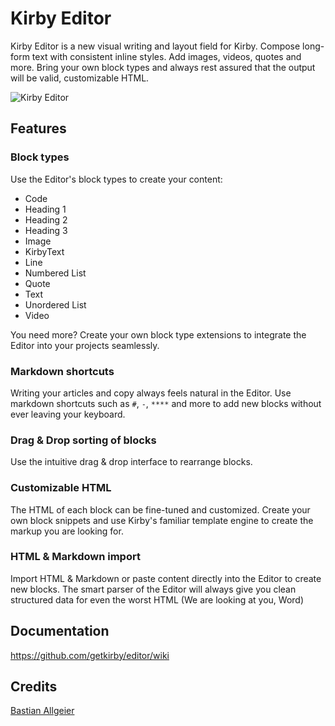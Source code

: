 # Kirby Editor

Kirby Editor is a new visual writing and layout field for Kirby. Compose long-form text with consistent inline styles. Add images, videos, quotes and more. Bring your own block types and always rest assured that the output will be valid, customizable HTML. 

![Kirby Editor](https://user-images.githubusercontent.com/24532/62720884-4665e400-ba0b-11e9-9ece-3e756c8b6b4a.png)

## Features

### Block types

Use the Editor's block types to create your content: 

- Code
- Heading 1
- Heading 2
- Heading 3
- Image
- KirbyText
- Line
- Numbered List
- Quote
- Text
- Unordered List
- Video

You need more? Create your own block type extensions to integrate the Editor into your projects seamlessly. 

### Markdown shortcuts 

Writing your articles and copy always feels natural in the Editor. Use markdown shortcuts such as `#`, `-`, `****` and more to add new blocks without ever leaving your keyboard. 

### Drag & Drop sorting of blocks

Use the intuitive drag & drop interface to rearrange blocks. 

### Customizable HTML

The HTML of each block can be fine-tuned and customized. Create your own block snippets and use Kirby's familiar template engine to create the markup you are looking for. 

### HTML & Markdown import

Import HTML & Markdown or paste content directly into the Editor to create new blocks. The smart parser of the Editor will always give you clean structured data for even the worst HTML (We are looking at you, Word)

## Documentation
https://github.com/getkirby/editor/wiki

## Credits
[Bastian Allgeier](https://getkirby.com)
